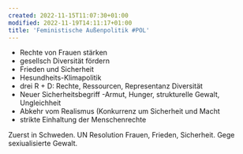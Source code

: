 ```yaml
---
created: 2022-11-15T11:07:30+01:00
modified: 2022-11-19T14:11:17+01:00
title: 'Feministische Außenpolitik #POL'
---
```


- Rechte von Frauen stärken 
- gesellsch Diversität fördern
- Frieden und Sicherheit
- Hesundheits-Klimapolitik
- drei R + D: Rechte, Ressourcen,  Representanz Diversität
- Neuer Sicherheitsbegriff -Armut, Hunger, strukturelle Gewalt, Ungleichheit
- Abkehr vom Realismus (Konkurrenz um Sicherheit und Macht
- strikte Einhaltung der Menschenrechte

Zuerst in Schweden. UN Resolution Frauen, Frieden, Sicherheit.
Gege sexiualisierte Gewalt.
